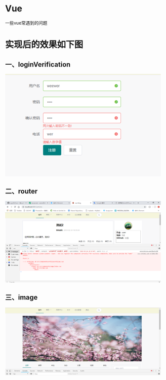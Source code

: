 # Vue
一些vue常遇到的问题

# 实现后的效果如下图 

## 一、loginVerification
![login](./img/login.png)

## 二、router
![router](./img/router.png)

## 三、image
![image](./img/img.png)    
